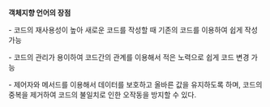 **객체지향 언어의 장점**

\- 코드의 재사용성이 높아 새로운 코드를 작성할 때 기존의 코드를 이용하여 쉽게 작성 가능

\- 코드의 관리가 용이하여 코드간의 관계를 이용해서 적은 노력으로 쉽게 코드 변경 가능

\- 제어자와 메서드를 이용해서 데이터를 보호하고 올바른 값을 유지하도록 하며, 코드의 중복을 제거하여 코드의 불일치로 인한 오작동을 방지할 수 있다.